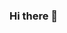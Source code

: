 ### Hi there 👋

<!--
**peruvianGopher/peruvianGopher** is a ✨ _special_ ✨ repository because its `README.md` (this file) appears on your GitHub profile.

Here are some ideas to get you started:

- 🔭 I’m currently working on a migration from PHP microservices to GO. React JS for Frontend purposes.
- 🌱 I’m currently learning all about GO <3 :D
- 👯 I’m looking to collaborate on new startups.
- 🤔 I’m looking for help with Russian language.
- 💬 Ask me about GO, PHP and React
- 📫 How to reach me: peruviangopher@gmail.com
- ⚡ Fun fact: 
-->
